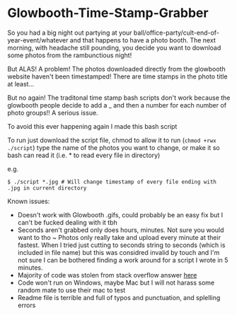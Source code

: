 # Glowbooth-Time-Stamp-Grabber

So you had a big night out partying at your ball/office-party/cult-end-of-year-event/whatever and that happens to have a photo booth. The next morning, with headache still pounding, you decide you want to download some photos from the rambunctious night! 

But ALAS! A problem! The photos downloaded directly from the glowbooth website haven't been timestamped! There are time stamps in the photo title at least...

But no again! The traditonal time stamp bash scripts don't work because the glowbooth people decide to add a _ and then a number for each number of photo groups!! A serious issue.

To avoid this ever happening again I made this bash script

To run just download the script file, chmod to allow it to run (`chmod +rwx ./script`) type the name of the photos you want to change, or make it so bash can read it (i.e. * to read every file in directory)

e.g.
```
$ ./script *.jpg # Will change timestamp of every file ending with .jpg in current directory
```

Known issues:
- Doesn't work with Glowbooth .gifs, could probably be an easy fix but I can't be fucked dealing with it tbh
- Seconds aren't grabbed only does hours, minutes. Not sure you would want to tho ~ Photos only really take and upload every minute at their fastest. When I tried just cutting to seconds string to seconds (which is included in file name) but this was considred invalid by touch and I'm not sure I can be bothered finding a work around for a script I wrote in 5 minutes.
- Majority of code was stolen from stack overflow answer [here](https://stackoverflow.com/questions/31351739/how-can-i-change-a-files-timestamp-from-the-file-name-in-linux)
- Code won't run on Windows, maybe Mac but I will not harass some random mate to use their mac to test
- Readme file is terrible and full of typos and punctuation, and splelling errors
